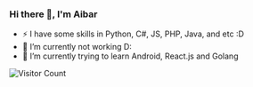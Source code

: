 ### Hi there 👋, I'm Aibar

- ⚡ I have some skills in Python, C#, JS, PHP, Java, and etc :D
- 🔭 I’m currently not working D:
- 🌱 I’m currently trying to learn Android, React.js and Golang 
<!--
![Aibar's GitHub stats](https://github-readme-stats.vercel.app/api?username=IkayevAibar&show_icons=true&theme=chartreuse-dark)

**IkayevAibar/IkayevAibar** is a ✨ _special_ ✨ repository because its `README.md` (this file) appears on your GitHub profile.

Here are some ideas to get you started:

- 👯 I’m looking to collaborate on ...
- 🤔 I’m looking for help with ...
- 💬 Ask me about ...
- 📫 How to reach me: ...
- 😄 Pronouns: ...

-->
![Visitor Count](https://profile-counter.glitch.me/IkayevAibar/count.svg)
